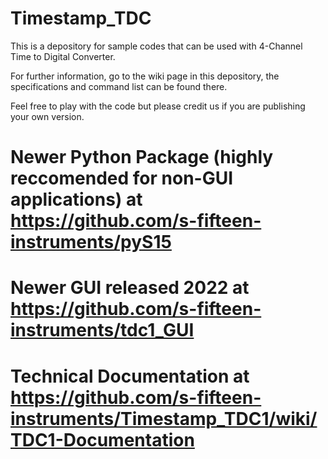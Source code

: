 # Timestamp_TDC
This is a depository for sample codes that can be used with 4-Channel Time to Digital Converter.

For further information, go to the wiki page in this depository, the specifications and command list can be found there.

Feel free to play with the code but please credit us if you are publishing your own version.
# Newer Python Package (highly reccomended for non-GUI applications) at https://github.com/s-fifteen-instruments/pyS15
# Newer GUI released 2022 at https://github.com/s-fifteen-instruments/tdc1_GUI
# Technical Documentation at https://github.com/s-fifteen-instruments/Timestamp_TDC1/wiki/TDC1-Documentation
